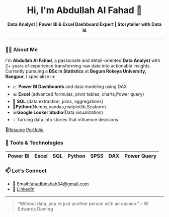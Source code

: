 <h1 align="center">Hi, I'm Abdullah Al Fahad 👋</h1>

<p align="center">
  <b>Data Analyst | Power BI & Excel Dashboard Expert |  Storyteller with Data 📊</b>
</p>

---

### 👨‍💻 About Me

I'm **Abdullah Al Fahad**, a passionate and detail-oriented **Data Analyst** with 2+ years of experience transforming raw data into actionable insights. Currently pursuing a **BSc in Statistics** at **Begum Rokeya University, Rangpur**, I specialize in:

- 📈 **Power BI Dashboards** and data modeling using DAX
- 📊 **Excel** (advanced formulas, pivot tables, charts,Power query)
- 🧮 **SQL** (data extraction, joins, aggregations)
- 🐍**Python**(Numpy,pandas,matplotlib,Seaborn)
- 📊**Google Looker Studio**(Data visualization)
- 💡 Turning data into stories that influence decisions

📃[Resume](https://drive.google.com/drive/folders/1EBNz9f-ZaEte-6WA8PIgZfL8PHwtoRZ3?usp=sharing)
[Portfolio](https://abdullahalfahad01.github.io/AbdullahAlFahad/)

### 🔧 Tools & Technologies

| Power BI | Excel | SQL | Python | SPSS | DAX | Power Query |
|----------|-------|-----|--------|------|-----|-------------|



 
### 📫 Let’s Connect

- 📧 Email:fahadbinshah34@gmail.com
- 💼 [LinkedIn](https://www.linkedin.com/in/abdullahalfahad01/)  


---

> “Without data, you're just another person with an opinion.” – W. Edwards Deming

